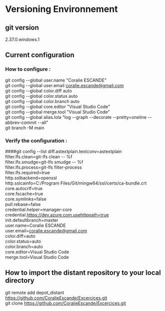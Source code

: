 # Versioning Environnement


##  git version 
2.37.0.windows.1


## Current configuration
### How to configure :
git config --global user.name "Coralie ESCANDE"  
git config --global user.email coralie.escande@gmail.com  
git config --global color.diff auto  
git config --global color.status auto  
git config --global color.branch auto  
git config --global core.editor "Visual Studio Code"  
git config --global merge.tool "Visual Studio Code"  
git config --global alias.lola "log --graph --decorate --pretty=oneline --abbrev-commit --all"  
git branch -M main  


### Verify the configuration : 
####git config --list
diff.astextplain.textconv=astextplain  
filter.lfs.clean=git-lfs clean -- %f  
filter.lfs.smudge=git-lfs smudge -- %f  
filter.lfs.process=git-lfs filter-process  
filter.lfs.required=true  
http.sslbackend=openssl  
http.sslcainfo=C:/Program Files/Git/mingw64/ssl/certs/ca-bundle.crt  
core.autocrlf=true  
core.fscache=true  
core.symlinks=false  
pull.rebase=false  
credential.helper=manager-core  
credential.https://dev.azure.com.usehttppath=true  
init.defaultbranch=master  
user.name=Coralie ESCANDE  
user.email=coralie.escande@gmail.com  
color.diff=auto  
color.status=auto  
color.branch=auto  
core.editor=Visual Studio Code  
merge.tool=Visual Studio Code  


## How to import the distant repository to your local directory
git remote add depot_distant https://github.com/CoralieEscande/Excercices.git  
git clone https://github.com/CoralieEscande/Excercices.git  


  
